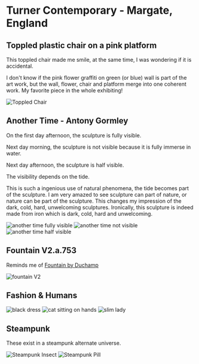 # Turner Contemporary - Margate, England

## Toppled plastic chair on a pink platform

This toppled chair made me smile, at the same time, I was wondering if it is accidental.

I don't know if the pink flower graffiti on green (or blue) wall is part of the art work, but the wall, flower, chair and platform merge into one coherent work. My favorite piece in the whole exhibiting!

![Toppled Chair](images/art-impression/toppled-chair.jpg)

## Another Time - Antony Gormley 


On the first day afternoon, the sculpture is fully visible.

Next day morning, the sculpture is not visible because it is fully immerse in water.

Next day afternoon, the sculpture is half visible.

The visibility depends on the tide. 

This is such a ingenious use of natural phenomena, the tide becomes part of the sculpture. I am very amazed to see sculpture can part of nature, or nature can be part of the sculpture. This changes my impression of the dark, cold, hard, unwelcoming sculptures. Ironically, this sculpture is indeed made from iron which is dark, cold, hard and unwelcoming.

![another time fully visible](images/art-impression/another-time-fully-visible.jpg)
![another time not visible](images/art-impression/another-time-not-visible.jpg)
![another time half visible](images/art-impression/another-time-half-visible.jpg)

## Fountain V2.a.753

Reminds me of [Fountain by Duchamp](https://en.wikipedia.org/wiki/Fountain_(Duchamp))

![fountain V2](images/art-impression/toilet-upgraded.jpg)

## Fashion & Humans

![black dress](images/art-impression/black-dress.jpg)
![cat sitting on hands](images/art-impression/cat-sitting-on-hands.jpg)
![slim lady](images/art-impression/slim-lady.jpg)

## Steampunk

These exist in a steampunk alternate universe.

![Steampunk Insect](images/art-impression/steampunk-insect.jpg)
![Steampunk Pill](images/art-impression/steampunk-pill.jpg)

